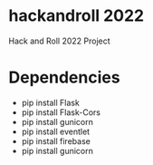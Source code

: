 # hackandroll 2022
Hack and Roll 2022 Project


# Dependencies
* pip install Flask
* pip install Flask-Cors
* pip install gunicorn
* pip install eventlet
* pip install firebase
* pip install gunicorn
